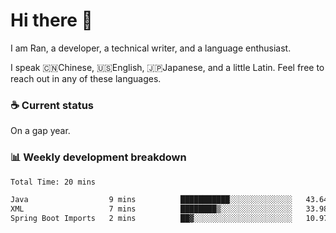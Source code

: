 # Hi there 👋

I am Ran, a developer, a technical writer, and a language enthusiast.

I speak 🇨🇳Chinese, 🇺🇸English, 🇯🇵Japanese, and a little Latin. Feel free to reach out in any of these languages.

<!-- [LinkedIn]() | [Twitter]() | [📧]() -->

### ☕ Current status

On a gap year.

### 📊 Weekly development breakdown

<!--START_SECTION:waka-->

```txt
Total Time: 20 mins

Java                  9 mins          ███████████░░░░░░░░░░░░░░   43.64 %
XML                   7 mins          ████████▒░░░░░░░░░░░░░░░░   33.98 %
Spring Boot Imports   2 mins          ██▓░░░░░░░░░░░░░░░░░░░░░░   10.97 %
```

<!--END_SECTION:waka-->
